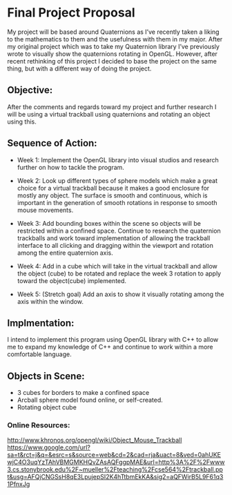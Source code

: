 # **Final Project Proposal**
My project will be based around Quaternions as I’ve recently taken a liking to the mathematics to them and the usefulness with them in my major. After my original project which was to take my Quaternion library I’ve previously wrote to visually show the quaternions rotating in OpenGL. However, after recent rethinking of this project I decided to base the project on the same thing, but with a different way of doing the project.

## **Objective:**
After the comments and regards toward my project and further research I will be using a virtual trackball using quaternions and rotating an object using this. 

## **Sequence of Action:**
* Week 1: Implement the OpenGL library into visual studios and research further on how to tackle the program.

* Week 2: Look up different types of sphere models which make a great choice for a virtual trackball because it makes a good enclosure for mostly any object. The surface is smooth and continuous, which is important in the generation of smooth rotations in response to smooth mouse movements.

* Week 3: Add bounding boxes within the scene so objects will be restricted within a confined space. Continue to research the quaternion trackballs and work toward implementation of allowing the trackball interface to all clicking and dragging within the viewport and rotation among the entire quaternion axis.

* Week 4: Add in a cube which will take in the virtual trackball and allow the object (cube) to be rotated and replace the week 3 rotation to apply toward the object(cube) implemented.

* Week 5: (Stretch goal) Add an axis to show it visually rotating among the axis within the window.

## **Implmentation:**
I intend to implement this program using OpenGL library with C++ to allow me to expand my knowledge of C++ and continue to work within a more comfortable language.

## **Objects in Scene:**
* 3 cubes for borders to make a confined space
* Arcball sphere model found online, or self-created.
* Rotating object cube

### **Online Resources:**
http://www.khronos.org/opengl/wiki/Object_Mouse_Trackball
https://www.google.com/url?sa=t&rct=j&q=&esrc=s&source=web&cd=2&cad=rja&uact=8&ved=0ahUKEwjC4O3uqYzTAhVBMGMKHQvZAsAQFggpMAE&url=http%3A%2F%2Fwww3.cs.stonybrook.edu%2F~mueller%2Fteaching%2Fcse564%2Ftrackball.ppt&usg=AFQjCNGSsH8qE3LpujepSI2K4hTtbmEkKA&sig2=aQFWirB5L9F61q31PfnxJg
